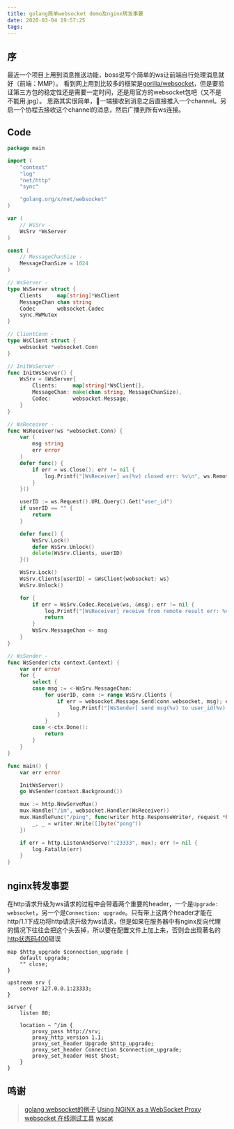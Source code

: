 ```yaml
---
title: golang简单websocket demo及nginx转发事要
date: 2020-03-04 19:57:25
tags:
---
```


## 序

最近一个项目上用到消息推送功能，boss说写个简单的ws让前端自行处理消息就好（前端：MMP）。
看到网上用到比较多的框架是[gorilla/websocket](https://github.com/gorilla/websocket)，但是要验证第三方包的稳定性还是需要一定时间，还是用官方的websocket包吧（又不是不能用.jpg）。
思路其实很简单，一端接收到消息之后直接推入一个channel。另启一个协程去接收这个channel的消息，然后广播到所有ws连接。

## Code

```go
package main

import (
    "context"
    "log"
    "net/http"
    "sync"

    "golang.org/x/net/websocket"
)

var (
    // WsSrv -
    WsSrv *WsServer
)

const (
    // MessageChanSize -
    MessageChanSize = 1024
)

// WsServer -
type WsServer struct {
    Clients     map[string]*WsClient
    MessageChan chan string
    Codec       websocket.Codec
    sync.RWMutex
}

// ClientConn -
type WsClient struct {
    websocket *websocket.Conn
}

// InitWsServer -
func InitWsServer() {
    WsSrv = &WsServer{
        Clients:     map[string]*WsClient{},
        MessageChan: make(chan string, MessageChanSize),
        Codec:       websocket.Message,
    }
}

// WsReceiver -
func WsReceiver(ws *websocket.Conn) {
    var (
        msg string
        err error
    )
    defer func() {
        if err = ws.Close(); err != nil {
            log.Printf("[WsReceiver] ws(%v) closed err: %v\n", ws.RemoteAddr(), err)
        }
    }()

    userID := ws.Request().URL.Query().Get("user_id")
    if userID == "" {
        return
    }

    defer func() {
        WsSrv.Lock()
        defer WsSrv.Unlock()
        delete(WsSrv.Clients, userID)
    }()

    WsSrv.Lock()
    WsSrv.Clients[userID] = &WsClient{websocket: ws}
    WsSrv.Unlock()

    for {
        if err = WsSrv.Codec.Receive(ws, &msg); err != nil {
            log.Printf("[WsReceiver] receive from remote result err: %v\n", err)
            return
        }
        WsSrv.MessageChan <- msg
    }
}

// WsSender -
func WsSender(ctx context.Context) {
    var err error
    for {
        select {
        case msg := <-WsSrv.MessageChan:
            for userID, conn := range WsSrv.Clients {
                if err = websocket.Message.Send(conn.websocket, msg); err != nil {
                    log.Printf("[WsSender] send msg(%v) to user_id(%v) result err: %v\n", msg, userID, err)
                }
            }
        case <-ctx.Done():
            return
        }
    }
}

func main() {
    var err error

    InitWsServer()
    go WsSender(context.Background())

    mux := http.NewServeMux()
    mux.Handle("/im", websocket.Handler(WsReceiver))
    mux.HandleFunc("/ping", func(writer http.ResponseWriter, request *http.Request) {
        _, _ = writer.Write([]byte("pong"))
    })

    if err = http.ListenAndServe(":23333", mux); err != nil {
        log.Fatalln(err)
    }
}
```

## nginx转发事要

在http请求升级为ws请求的过程中会带着两个重要的header，一个是`Upgrade: websocket`，另一个是`Connection: upgrade`。只有带上这两个header才能在http/1.1下成功将http请求升级为ws请求，但是如果在服务器中有nginx反向代理的情况下往往会把这个头丢掉，所以要在配置文件上加上来，否则会出现著名的[http状态码400](https://zh.wikipedia.org/wiki/HTTP%E7%8A%B6%E6%80%81%E7%A0%81)错误

```nginx
map $http_upgrade $connection_upgrade {
    default upgrade;
    "" close;
}

upstream srv {
    server 127.0.0.1:23333;
}

server {
    listen 80;

    location ~ ^/im {
        proxy_pass http://srv;
        proxy_http_version 1.1;
        proxy_set_header Upgrade $http_upgrade;
        proxy_set_header Connection $connection_upgrade;
        proxy_set_header Host $host;
    }
}
```

## 鸣谢

> [golang websocket的例子](https://blog.csdn.net/yxw2014/article/details/24317993)
> [Using NGINX as a WebSocket Proxy](https://www.nginx.com/blog/websocket-nginx/)
> [websocket 在线测试工具](http://www.easyswoole.com/wstool.html)
> [wscat](https://www.npmjs.com/package/wscat)
